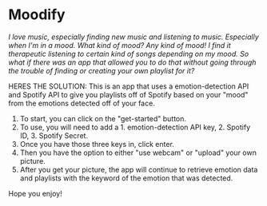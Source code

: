 # Moodify

*I love music, especially finding new music and listening to music. Especially when I'm in a mood. What kind of mood? Any kind of mood! I find it therapeutic listening to certain kind of songs depending on my mood. So what if there was an app that allowed you to do that without going through the trouble of finding or creating your own playlist for it?*

HERES THE SOLUTION: 
This is an app that uses a emotion-detection API and Spotify API to give you playlists off of Spotify based on your "mood" from the emotions detected off of your face.

1. To start, you can click on the "get-started" button. 
2. To use, you will need to add a 1. emotion-detection API key, 2. Spotify ID, 3. Spotify Secret. 
3. Once you have those three keys in, click enter.
4. Then you have the option to either "use webcam" or "upload" your own picture.
5. After you get your picture, the app will continue to retrieve emotion data and playlists with the keyword of the emotion that was detected. 

Hope you enjoy!
